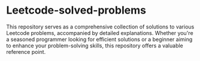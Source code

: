 # Leetcode-solved-problems
This repository serves as a comprehensive collection of solutions to various Leetcode problems, accompanied by detailed explanations. Whether you're a seasoned programmer looking for efficient solutions or a beginner aiming to enhance your problem-solving skills, this repository offers a valuable reference point.
